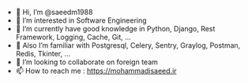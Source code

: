 - 👋 Hi, I’m @saeedm1988
- 👀 I’m interested in Software Engineering
- 🌱 I’m currently have good knowledge in Python, Django, Rest Framework, Logging, Cache, Git, ...
- 👀 Also I’m familiar with  Postgresql, Celery, Sentry, Graylog, Postman, Redis, Tkinter, ...
- 💞️ I’m looking to collaborate on foreign team
- 📫 How to reach me : https://mohammadisaeed.ir
